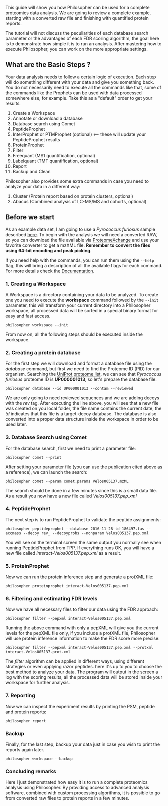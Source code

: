 This guide will show you how Philosopher can be used for a complete proteomics data analysis. We are going to review a complete example, starting with a converted raw file and finishing with quantified protein reports.

The tutorial will not discuss the peculiarities of each database search parameter or the advantages of each FDR scoring algorithm, the goal here is to demonstrate how simple it is to run an analysis. After mastering how to execute Philosopher, you can work on the more appropriate settings.

## What are the Basic Steps ?
Your data analysis needs to follow a certain logic of execution. Each step will do something different with your data and give you something back. You do not necessarily need to execute all the commands like that, some of the commands like the Prophets can be used with data processed somewhere else, for example. Take this as a "default" order to get your results.

1. Create a Workspace
2. Annotate or download a database
3. Database search using Comet
4. PeptideProphet
5. InterProphet or PTMProphet (optional) <-- these will update your PeptideProphet results
6. ProteinProphet
7. Filter
8. Freequant (MS1 quantification, optional)
9. Labelquant (TMT quantification, optional)
9. Report
10. Backup and Clean

Philosopher also provides some extra commands in case you need to analyze your data in a different way:

1. Cluster (Protein report based on protein clusters, optional)
2. Abacus  (Combined analysis of LC-MS/MS and cohorts, optional)


## Before we start
As an example data set, I am going to use a _Pyrococcus furiosus_ sample described [here](http://pubs.acs.org/doi/abs/10.1021/pr300055q). To begin with the analysis we will need a converted RAW, so you can download the file available via [ProteomeXchange](http://proteomecentral.proteomexchange.org/cgi/GetDataset?ID=PXD001077) and use your favorite converter to get a mzXML file. __Remember to convert the files using 64-bit encoding and peak picking__.

If you need help with the commands, you can run them using the `--help` flag, this will bring a description of all the available flags for each command. For more details check the [Documentation](documentation.md).


### 1. Creating a Workspace
A Workspace is a directory containing your data to be analyzed. To create one you need to execute the __workspace__ command followed by the `--init` parameter, this will transform your current directory into a Philosopher workspace, all processed data will be sorted in a special binary format for easy and fast access.

`philosopher workspace --init`

From now on, all the following steps should be executed inside the workspace.


### 2. Creating a protein database
For the first step we will download and format a database file using the _database_ command, but first we need to find the Proteome ID (PID) for our organism. Searching the [UniProt proteome list](http://www.uniprot.org/proteomes), we can see that _Pyrococcus furiosus_ proteome ID is **UP000001013**, so let's prepare the database file:

`philosopher database --id UP000001013 --contam --reviewed`

We are only going to need reviewed sequences and we are adding decoys with the _rev_ tag. After executing the line above, you will see that a new file was created on you local folder, the file name contains the current date, the _td_ indicates that this file is a target-decoy database. The database is also converted into a proper data structure inside the workspace in order to be used later.


### 3. Database Search using Comet
For the database search, first we need to print a parameter file:

`philosopher comet --print`

After setting your parameter file (you can use the publication cited above as a reference), we can launch the search:

`philosopher comet --param comet.params Velos005137.mzML`

The search should be done in a few minutes since this is a small data file. As a result you now have a new file called _Velos005137.pep.xml_


### 4. PeptideProphet
The next step is to run PeptideProphet to validate the peptide assignments:

`philosopher peptideprophet --database 2016-11-28-td-186497.fas --accmass --decoy rev_ --decoyprobs --nonparam Velos005137.pep.xml`

You will see on the terminal screen the same output you normally see when running PeptideProphet from TPP. If everything runs OK, you will have a new file called _interact-Velos005137.pep.xml_ as a result.


### 5. ProteinProphet
Now we can run the protein inference step and generate a protXML file:

`philosopher proteinprophet interact-Velos005137.pep.xml`


### 6. Filtering and estimating FDR levels
Now we have all necessary files to filter our data using the FDR approach:

`philosopher filter --pepxml interact-Velos005137.pep.xml`

Running the above command with only a pepXML will give you the current levels for the pepXML file only, if you include a protXML file, Philosopher will use protein inference information to make the FDR score more precise:

`philosopher filter --pepxml interact-Velos005137.pep.xml --protxml interact-Velos005137.prot.xml`

The _filter_ algorithm can be applied in different ways, using different strategies or even applying razor peptides. here it's up to you to choose the best method to analyze your data. The program will output in the screen a log with the scoring results, all the processed data will be stored inside your workspace for further analysis.


### 7. Reporting
Now we can inspect the experiment results by printing the PSM, peptide and protein reports:

`philosopher report`


### Backup
Finally, for the last step, backup your data just in case you wish to print the reports again later.

`philosopher workspace --backup`


### Concluding remarks
Here I just demonstrated how easy it is to run a complete proteomics analysis using Philosopher. By providing access to advanced analysis software, combined with custom processing algorithms, it is possible to go from converted raw files to protein reports in a few minutes.
